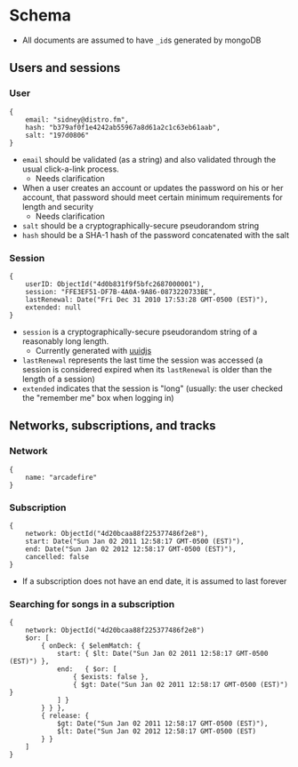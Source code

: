 # Schema

- All documents are assumed to have `_id`s generated by mongoDB

## Users and sessions
### User

    {
    	email: "sidney@distro.fm",
    	hash: "b379af0f1e4242ab55967a8d61a2c1c63eb61aab",
    	salt: "197d0806"
    }

- `email` should be validated (as a string) and also validated through the usual click-a-link process.
  - Needs clarification
- When a user creates an account or updates the password on his or her account, that password should meet certain minimum requirements for length and security
  - Needs clarification
- `salt` should be a cryptographically-secure pseudorandom string
- `hash` should be a SHA-1 hash of the password concatenated with the salt

### Session

    {
    	userID: ObjectId("4d0b831f9f5bfc2687000001"),
    	session: "FFE3EF51-DF7B-4A0A-9A86-0873220733BE",
    	lastRenewal: Date("Fri Dec 31 2010 17:53:28 GMT-0500 (EST)"),
    	extended: null
    }

- `session` is a cryptographically-secure pseudorandom string of a reasonably long length.
  - Currently generated with [uuidjs](https://bitbucket.org/nikhilm/uuidjs)
- `lastRenewal` represents the last time the session was accessed (a session is considered expired when its `lastRenewal` is older than the length of a session)
- `extended` indicates that the session is "long" (usually: the user checked the "remember me" box when logging in)

## Networks, subscriptions, and tracks
### Network

    {
    	name: "arcadefire"
    }

### Subscription

    {
    	network: ObjectId("4d20bcaa88f225377486f2e8"),
    	start: Date("Sun Jan 02 2011 12:58:17 GMT-0500 (EST)"),
    	end: Date("Sun Jan 02 2012 12:58:17 GMT-0500 (EST)"),
    	cancelled: false
    }

- If a subscription does not have an end date, it is assumed to last forever

### Searching for songs in a subscription

    {
    	network: ObjectId("4d20bcaa88f225377486f2e8")
    	$or: [
    		{ onDeck: { $elemMatch: {
    			start: { $lt: Date("Sun Jan 02 2011 12:58:17 GMT-0500 (EST)") },
    			end:   { $or: [
    				{ $exists: false },
    				{ $gt: Date("Sun Jan 02 2011 12:58:17 GMT-0500 (EST)") }
    			] }
    		} } },
    		{ release: {
    			$gt: Date("Sun Jan 02 2011 12:58:17 GMT-0500 (EST)"),
    			$lt: Date("Sun Jan 02 2012 12:58:17 GMT-0500 (EST)
    		} }
    	]
    }